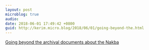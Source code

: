 ```yaml
---
layout: post
microblog: true
audio: 
date: 2018-06-01 17:49:42 +0800
guid: http://kerim.micro.blog/2018/06/01/going-beyond-the.html
---
```

[Going beyond the archival documents about the Nakba](https://electronicintifada.net/content/finding-truth-amid-israels-lies/24531)
